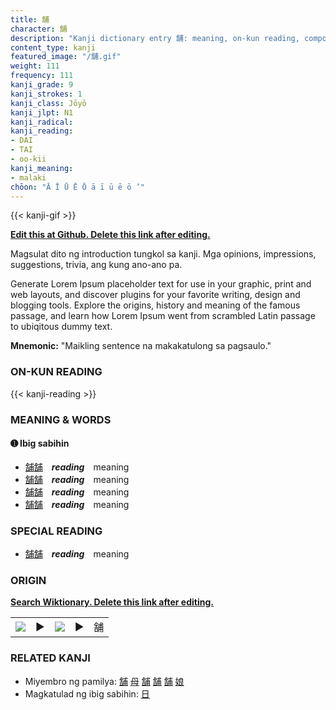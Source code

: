 ```yaml
---
title: 舗
character: 舗
description: "Kanji dictionary entry 舗: meaning, on-kun reading, compounds, origin, related kanji"
content_type: kanji
featured_image: "/舗.gif"
weight: 111
frequency: 111
kanji_grade: 9
kanji_strokes: 1
kanji_class: Jōyō
kanji_jlpt: N1
kanji_radical: 
kanji_reading: 
- DAI
- TAI
- oo-kii
kanji_meaning:
- malaki
chōon: "Ā Ī Ū Ē Ō ā ī ū ē ō ’"
---
```

[//]: # (Don't edit the line below. Kanji animated GIF code is automatically generated.)
{{< kanji-gif >}}

[//]: # (Edit below this line.)

**[Edit this at Github. Delete this link after editing.](https://github.com/tim0g/tim/tree/main/content/kanji/舗/index.md)**

Magsulat dito ng introduction tungkol sa kanji. Mga opinions, impressions, suggestions, trivia, ang kung ano-ano pa.

Generate Lorem Ipsum placeholder text for use in your graphic, print and web layouts, and discover plugins for your favorite writing, design and blogging tools. Explore the origins, history and meaning of the famous passage, and learn how Lorem Ipsum went from scrambled Latin passage to ubiqitous dummy text.
 
**Mnemonic:** "Maikling sentence na makakatulong sa pagsaulo."

### ON-KUN READING

[//]: # (Don't edit the line below. ON-KUN READING code is automatically generated.)
{{< kanji-reading >}}

### MEANING & WORDS

#### ➊ **Ibig sabihin**
  - [舗](../舗)[舗](../舗)　***reading***　meaning
  - [舗](../舗)[舗](../舗)　***reading***　meaning
  - [舗](../舗)[舗](../舗)　***reading***　meaning
  - [舗](../舗)[舗](../舗)　***reading***　meaning

### SPECIAL READING
  - [舗](../舗)[舗](../舗)　***reading***　meaning

### ORIGIN

**[Search Wiktionary. Delete this link after editing.](https://wiktionary.org/wiki/舗)**
<table class="kanji-table"><tr><td>
<img src="60px-舗-bronze.svg.png">
</td><td>▶</td><td>
<img src="60px-舗-oracle.svg.png">
</td><td>▶</td>
<td class="kanji-origin">舗</td>
</tr></table>

### RELATED KANJI
- Miyembro ng pamilya: [舗](../舗) [母](../母) [舗](../舗) [舗](../舗) [舗](../舗) [娘](../娘)
- Magkatulad ng ibig sabihin: [日](../日)
